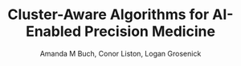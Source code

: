 ---
paperId: 8
author: Amanda M Buch, Conor Liston, Logan Grosenick
publicationauthor: Buch, A. M. et al.
title: Cluster-Aware Algorithms for AI-Enabled Precision Medicine
pdf: Amanda_Buch.pdf
poster: --
alt: --
type: Poster
topic: Machine Learning for Science
subtopic: --
link: https://doi.org/10.52591/lxai2023121011
conference: neurips
year: 2023
tags: neurips-2023
location: New Orleans, Louisiana
---